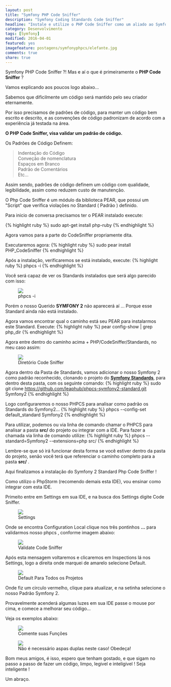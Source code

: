 ```yaml
---
layout: post
title: "Symfony PHP Code Sniffer"
description: "Symfony Coding Standards Code Sniffer"
headline: "Instale e utilize o PHP Code Sniffer como um aliado ao Symfony !"
category: Desenvolvimento
tags: [Symfony]
modified: 2016-04-01
featured: yes
imagefeature: postagens/symfonyphpcs/elefante.jpg
comments: true
share: true
---
```

Symfony PHP Code Sniffer ?!
Mas e aí o que é primeiramente o **PHP Code Sniffer** ?

Vamos explicando aos poucos logo abaixo...

Sabemos que dificilmente um código será mantido pelo seu criador eternamente.

Por isso precisamos de padrões de código, para manter um código bem escrito e descrito, e as convenções de código padronizam de acordo com a experiência já testada na área.

**O PHP Code Sniffer, visa validar um padrão de código.**

Os Padrões de Código Definem:

  > Indentação do Código  
  >  Conveção de nomenclatura  
  >  Espaços em Branco  
  >  Padrão de Comentários  
  >  Etc...  

Assim sendo, padrões de código definem um código com qualidade, legibilidade, assim como reduzem custo de manutenção.

O Php Code Sniffer é um módulo da biblioteca PEAR, que possui um "Script" que verifica violações no Standard ( Padrão ) definido.

Para inicio de conversa precisamos ter o PEAR instalado execute:

{% highlight ruby %}
sudo apt-get install php-ruby
{% endhighlight %}

Agora vamos para a parte do CodeSniffer propriamente dita.

Executaremos agora:
{% highlight ruby %}
sudo pear install PHP_CodeSniffer
{% endhighlight %}

Após a instalação, verificaremos se está instalado, execute:
{% highlight ruby %}
phpcs -i
{% endhighlight %}

Você será capaz de ver os Standards instalados que será algo parecido com isso:
<figure>
	<img src="{{ site.url }}/images/postagens/symfonyphpcs/phpcsi.png">
	<figcaption><a data-toggle="tooltip" title="Informações PhpCS">phpcs -i</a></figcaption>
</figure>

Porém o nosso Querido **SYMFONY 2** não aparecerá aí ...
Porque esse Standard ainda não está instalado.

Agora vamos encontrar qual o caminho está seu PEAR para instalarmos este Standard.
Execute:
{% highlight ruby %}
pear config-show | grep php_dir
{% endhighlight %}

Agora entre dentro do caminho acima + PHP/CodeSniffer/Standards, no meu caso assim:
<figure>
	<img src="{{ site.url }}/images/postagens/symfonyphpcs/phpcsdir.png">
	<figcaption><a data-toggle="tooltip" title="Informações PhpCS">Diretório Code Sniffer</a></figcaption>
</figure>

Agora dentro da Pasta de Standards, vamos adicionar o nosso Symfony 2 como padrão reconhecido, clonando o projeto do **[Symfony Standards](https://github.com/leaphub/phpcs-symfony2-standard)**, para dentro desta pasta, com os seguinte comando:
{% highlight ruby %}
sudo git clone https://github.com/leaphub/phpcs-symfony2-standard.git Symfony2
{% endhighlight %}

Logo configuraremos o nosso PHPCS para analisar como padrão os Standards do Symfony2...
{% highlight ruby %}
phpcs --config-set default_standard Symfony2
{% endhighlight %}

Para utilizar, podemos ou via linha de comando chamar o PHPCS para analisar a pasta **src/** do projeto ou integrar com a IDE.
Para fazer a chamada via linha de comando utilize:
{% highlight ruby %}
phpcs --standard=Symfony2 --extensions=php src/
{% endhighlight %}

Lembre-se que só irá funcionar desta forma se você estiver dentro da pasta do projeto, senão você terá que referenciar o caminho completo para a pasta **src/** .

Aqui finalizamos a instalação do Symfony 2 Standard Php Code Sniffer !

Como utilizo o PhpStorm (recomendo demais esta IDE), vou ensinar como integrar com esta IDE.

Primeito entre em Settings em sua IDE, e na busca dos Settings digite Code Sniffer.

<figure>
	<img src="{{ site.url }}/images/postagens/symfonyphpcs/phpstormcs1.png">
	<figcaption><a data-toggle="tooltip" title="Busque Code Sniffer nos Settings">Settings</a></figcaption>
</figure>

Onde se encontra Configuration Local clique nos três pontinhos **...** para validarmos nosso phpcs , conforme imagem abaixo:

<figure>
	<img src="{{ site.url }}/images/postagens/symfonyphpcs/phpstormcs2.png">
	<figcaption><a data-toggle="tooltip" title="Digite phpcs e valide seu Code Sniffer">Validate Code Sniffer</a></figcaption>
</figure>

Após esta mensagem voltaremos e clicaremos em Inspections lá nos Settings, logo a direita onde marquei de amarelo selecione Default.
<figure>
	<img src="{{ site.url }}/images/postagens/symfonyphpcs/phpstormcs3.png">
	<figcaption><a data-toggle="tooltip" title="Colocando o phpcs para todos os projetos">Default Para Todos os Projetos</a></figcaption>
</figure>

Onde fiz um circulo vermelho, clique para atualizar, e na setinha selecione o nosso Padrão Symfony 2.

Provavelmente acenderá algumas luzes em sua IDE passe o mouse por cima, e comece a melhorar seu código...

Veja os exemplos abaixo:
<figure>
	<img src="{{ site.url }}/images/postagens/symfonyphpcs/phpstormcs4.png">
	<figcaption><a data-toggle="tooltip" title="PhpCs é Lindo">Comente suas Funções</a></figcaption>
</figure>

<figure>
	<img src="{{ site.url }}/images/postagens/symfonyphpcs/phpstormcs5.png">
	<figcaption><a data-toggle="tooltip" title="PhpCs é Lindo">Não é necessário aspas duplas neste caso! Obedeça!</a></figcaption>
</figure>

Bom meus amigos, é isso, espero que tenham gostado, e que sigam no passo a passo de fazer um código, limpo, legivel e inteligivel !
Seja inteligente !

Um abraço.

<i class="fa fa-smile-o"></i>
